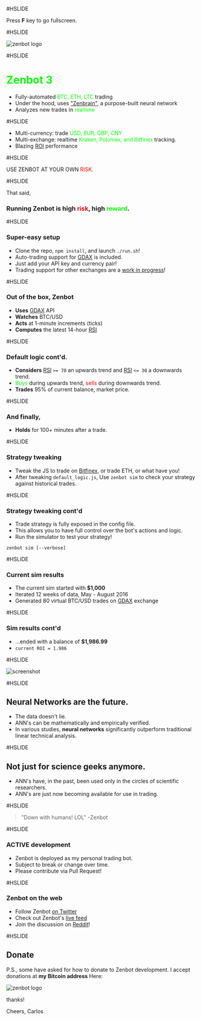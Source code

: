 #HSLIDE

Press **F** key to go fullscreen.

#HSLIDE

![zenbot logo](https://rawgit.com/carlos8f/zenbot/master/assets/zenbot_3_logo.png)

#HSLIDE

# <span style="color:lime">Zenbot 3</span>

- Fully-automated <span style="color:lime">BTC, ETH, LTC</span> trading
- Under the hood, uses ["Zenbrain"](https://github.com/carlos8f), a purpose-built neural network
- Analyzes new trades in <span style="color:lime">realtime</span>

#HSLIDE

- Multi-currency: trade <span style="color:lime">USD, EUR, GBP, CNY</span>
- Multi-exchange: realtime <span style="color:lime">Kraken, Poloniex, and Bitfinex</span> tracking.
- Blazing [ROI](https://en.wikipedia.org/wiki/Return_on_investment) performance

#HSLIDE

USE ZENBOT AT YOUR OWN <span style="color:red">RISK.</span>

#HSLIDE

That said,

### Running Zenbot is high <span style="color:red">risk</span>, high <span style="color:lime">reward</span>.

#HSLIDE

### Super-easy setup

- Clone the repo, `npm install`, and launch `./run.sh`!
- Auto-trading support for [GDAX](https://gdax.com/) is included.
- Just add your API key and currency pair!
- Trading support for other exchanges are a [work in progress](https://github.com/carlos8f/zenbot/issues)!

#HSLIDE

### Out of the box, Zenbot

- **Uses** [GDAX](https://gdax.com/) API
- **Watches** BTC/USD
- **Acts** at 1-minute increments (ticks)
- **Computes** the latest 14-hour [RSI](http://stockcharts.com/school/doku.php?id=chart_school:technical_indicators:relative_strength_index_rsi)

#HSLIDE

### Default logic cont'd.

- **Considers** [RSI](http://stockcharts.com/school/doku.php?id=chart_school:technical_indicators:relative_strength_index_rsi) `>= 70` an upwards trend and [RSI](http://stockcharts.com/school/doku.php?id=chart_school:technical_indicators:relative_strength_index_rsi) `<= 30` a downwards trend.
- <span style="color:lime">Buys</span> during upwards trend, <span style="color:red">sells</span> during downwards trend.
- **Trades** 95% of current balance, market price.

#HSLIDE

### And finally,

- **Holds** for 100+ minutes after a trade.

#HSLIDE

### Strategy tweaking

- Tweak the JS to trade on [Bitfinex](https://bitfinex.com), or trade ETH, or what have you!
- After tweaking `default_logic.js`, Use `zenbot sim` to check your strategy against historical trades.

#HSLIDE

### Strategy tweaking cont'd

- Trade strategy is fully exposed in the config file.
- This allows you to have full control over the bot's actions and logic.
- Run the simulator to test your strategy!

```
zenbot sim [--verbose]
```

#HSLIDE

### Current sim results

- The current sim started with **$1,000**
- Iterated 12 weeks of data, May - August 2016
- Generated 80 virtual BTC/USD trades on [GDAX](https://gdax.com) exchange

#HSLIDE

### Sim results cont'd

- ...ended with a balance of **$1,986.99**
- `current ROI = 1.986`

#HSLIDE

![screenshot](https://cloud.githubusercontent.com/assets/106763/17820631/94c99a20-6602-11e6-8175-39b71c6a085e.png)

#HSLIDE

## Neural Networks are the future.

- The data doesn't lie.
- ANN's can be mathematically and empirically verified.
- In various studies, **neural networks** significantly outperform traditional linear technical analysis.

#HSLIDE

## Not just for science geeks anymore.

- ANN's have, in the past, been used only in the circles of scientific researchers.
- ANN's are just now becoming available for use in trading.

#HSLIDE

> "Down with humans! LOL" -Zenbot

#HSLIDE

### ACTIVE development

- Zenbot is deployed as my personal trading bot.
- Subject to break or change over time.
- Please contribute via Pull Request!

#HSLIDE

### Zenbot on the web

- Follow Zenbot [on Twitter](https://twitter.com/zenbot_btc)
- Check out Zenbot's [live feed](https://zenbot.s8f.org/)
- Join the discussion on [Reddit](https://www.reddit.com/r/Bitcoin/comments/4xqo8q/announcing_zenbot_3_your_new_btcethltc_trading/)!

#HSLIDE

## Donate

P.S., some have asked for how to donate to Zenbot development. I accept donations at **my Bitcoin address** Here:

![zenbot logo](https://s8f.org/files/bitcoin.png)

thanks!

Cheers,
Carlos
